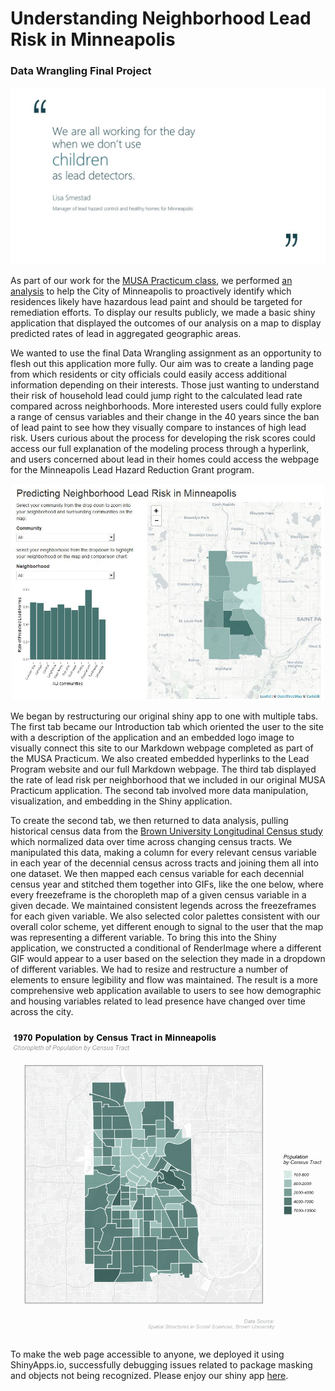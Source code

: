 # Understanding Neighborhood Lead Risk in Minneapolis

### Data Wrangling Final Project

<p align="center">
<img src = "images/quote.jpg" width = "700">
</p>

As part of our work for the [MUSA Practicum class](https://pennmusa.github.io/MUSA_801.io/), we performed [an analysis](ForReference_AboutOurModel) to help the City of Minneapolis to proactively identify which residences likely have hazardous lead paint and should be targeted for remediation efforts. To display our results publicly, we made a basic shiny application that displayed the outcomes of our analysis on a map to display predicted rates of lead in aggregated geographic areas. 

We wanted to use the final Data Wrangling assignment as an opportunity to flesh out this application more fully. Our aim was to create a landing page from which residents or city officials could easily access additional information depending on their interests. Those just wanting to understand their risk of household lead could jump right to the calculated lead rate compared across neighborhoods. More interested users could fully explore a range of census variables and their change in the 40 years since the ban of lead paint to see how they visually compare to instances of high lead risk. Users curious about the process for developing the risk scores could access our full explanation of the modeling process through a hyperlink, and users concerned about lead in their homes could access the webpage for the Minneapolis Lead Hazard Reduction Grant program. 

<p align="center">
<img src = "images/shiny_interface2.jpg" width = "500">
</p>

We began by restructuring our original shiny app to one with multiple tabs. The first tab became our Introduction tab which oriented the user to the site with a description of the application and an embedded logo image to visually connect this site to our Markdown webpage completed as part of the MUSA Practicum. We also created embedded hyperlinks to the Lead Program website and our full Markdown webpage. The third tab displayed the rate of lead risk per neighborhood that we included in our original MUSA Practicum application. The second tab involved more data manipulation, visualization, and embedding in the Shiny application.

To create the second tab, we then returned to data analysis, pulling historical census data from the [Brown University Longitudinal Census study](https://s4.ad.brown.edu/Projects/Diversity/Researcher/LTBDDload/DataList.aspx) which normalized data over time across changing census tracts. We manipulated this data, making a column for every relevant census variable in each year of the decennial census across tracts and joining them all into one dataset. We then mapped each census variable for each decennial census year and stitched them together into GIFs, like the one below, where every freezeframe is the choropleth map of a given census variable in a given decade. We maintained consistent legends across the freezeframes for each given variable. We also selected color palettes consistent with our overall color scheme, yet different enough to signal to the user that the map was representing a different variable. To bring this into the Shiny application, we constructed a conditional of RenderImage where a different GIF would appear to a user based on the selection they made in a dropdown of different variables. We had to resize and restructure a number of elements to ensure legibility and flow was maintained. The result is a more comprehensive web application available to users to see how demographic and housing variables related to lead presence have changed over time across the city. 

<p align="center">
<img src = "GIF/pop.gif" width = "500">
</p>

To make the web page accessible to anyone, we deployed it using ShinyApps.io, successfully debugging issues related to package masking and objects not being recognized. Please enjoy our shiny app [here](https://maureen24.shinyapps.io/app1/). 
